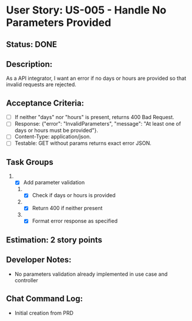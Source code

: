 # User Story: US-005 - Handle No Parameters Provided

## Status: DONE

## Description:

As a API integrator, I want an error if no days or hours are provided so that invalid requests are rejected.

## Acceptance Criteria:

- [ ] If neither "days" nor "hours" is present, returns 400 Bad Request.
- [ ] Response: {"error": "InvalidParameters", "message": "At least one of days or hours must be provided"}.
- [ ] Content-Type: application/json.
- [ ] Testable: GET without params returns exact error JSON.

## Task Groups

1. - [x] Add parameter validation
    1. - [x] Check if days or hours is provided
    2. - [x] Return 400 if neither present
    3. - [x] Format error response as specified

## Estimation: 2 story points

## Developer Notes:

- No parameters validation already implemented in use case and controller

## Chat Command Log:

- Initial creation from PRD